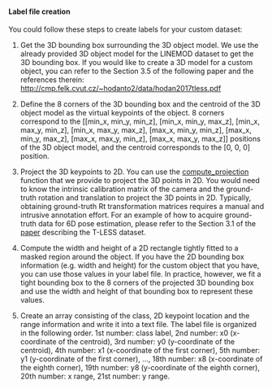 #### Label file creation

You could follow these steps to create labels for your custom dataset:

1. Get the 3D bounding box surrounding the 3D object model. We use the already provided 3D object model for the LINEMOD dataset to get the 3D bounding box. If you would like to create a 3D model for a custom object, you can refer to the Section 3.5 of the following paper and the references therein: http://cmp.felk.cvut.cz/~hodanto2/data/hodan2017tless.pdf

2. Define the 8 corners of the 3D bounding box and the centroid of the 3D object model as the virtual keypoints of the object. 8 corners correspond to the [[min_x, min_y, min_z], [min_x, min_y, max_z], [min_x, max_y, min_z], [min_x, max_y, max_z], [max_x, min_y, min_z], [max_x, min_y, max_z], [max_x, max_y, min_z], [max_x, max_y, max_z]] positions of the 3D object model, and the centroid corresponds to the [0, 0, 0] position.

3. Project the 3D keypoints to 2D. You can use the [compute_projection](https://github.com/Microsoft/singleshotpose/blob/master/utils.py#L39:L44) function that we provide to project the 3D points in 2D. You would need to know the intrinsic calibration matrix of the camera and the ground-truth rotation and translation to project the 3D points in 2D. Typically, obtaining ground-truth Rt transformation matrices requires a manual and intrusive annotation effort. For an example of how to acquire ground-truth data for 6D pose estimation, please refer to the Section 3.1 of the [paper](http://cmp.felk.cvut.cz/~hodanto2/data/hodan2017tless.pdf) describing the T-LESS dataset.

4. Compute the width and height of a 2D rectangle tightly fitted to a masked region around the object. If you have the 2D bounding box information (e.g. width and height) for the custom object that you have, you can use those values in your label file. In practice, however, we fit a tight bounding box to the 8 corners of the projected 3D bounding box and use the width and height of that bounding box to represent these values.

5. Create an array consisting of the class, 2D keypoint location and the range information and write it into a text file. The label file is organized in the following order. 1st number: class label, 2nd number: x0 (x-coordinate of the centroid), 3rd number: y0 (y-coordinate of the centroid), 4th number: x1 (x-coordinate of the first corner), 5th number: y1 (y-coordinate of the first corner), ..., 18th number: x8 (x-coordinate of the eighth corner), 19th number: y8 (y-coordinate of the eighth corner), 20th number: x range, 21st number: y range.
